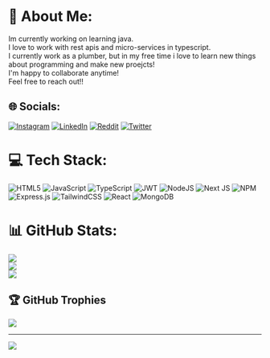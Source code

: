 # 💫 About Me:
Im currently working on learning java.<br>I love to work with rest apis and micro-services in typescript.<br>I currently work as a plumber, but in my free time i love to learn new things about programming and make new proejcts!<br>I'm happy to collaborate anytime! <br>Feel free to reach out!!


## 🌐 Socials:
[![Instagram](https://img.shields.io/badge/Instagram-%23E4405F.svg?logo=Instagram&logoColor=white)](https://instagram.com/NathanElshaw) [![LinkedIn](https://img.shields.io/badge/LinkedIn-%230077B5.svg?logo=linkedin&logoColor=white)](https://linkedin.com/in/nathan-elshaw-041975252) [![Reddit](https://img.shields.io/badge/Reddit-%23FF4500.svg?logo=Reddit&logoColor=white)](https://reddit.com/user/WhoGaveMeVimAccess) [![Twitter](https://img.shields.io/badge/Twitter-%231DA1F2.svg?logo=Twitter&logoColor=white)](https://twitter.com/NathanElshaw) 

# 💻 Tech Stack:
![HTML5](https://img.shields.io/badge/html5-%23E34F26.svg?style=for-the-badge&logo=html5&logoColor=white) ![JavaScript](https://img.shields.io/badge/javascript-%23323330.svg?style=for-the-badge&logo=javascript&logoColor=%23F7DF1E) ![TypeScript](https://img.shields.io/badge/typescript-%23007ACC.svg?style=for-the-badge&logo=typescript&logoColor=white) ![JWT](https://img.shields.io/badge/JWT-black?style=for-the-badge&logo=JSON%20web%20tokens) ![NodeJS](https://img.shields.io/badge/node.js-6DA55F?style=for-the-badge&logo=node.js&logoColor=white) ![Next JS](https://img.shields.io/badge/Next-black?style=for-the-badge&logo=next.js&logoColor=white) ![NPM](https://img.shields.io/badge/NPM-%23000000.svg?style=for-the-badge&logo=npm&logoColor=white) ![Express.js](https://img.shields.io/badge/express.js-%23404d59.svg?style=for-the-badge&logo=express&logoColor=%2361DAFB) ![TailwindCSS](https://img.shields.io/badge/tailwindcss-%2338B2AC.svg?style=for-the-badge&logo=tailwind-css&logoColor=white) ![React](https://img.shields.io/badge/react-%2320232a.svg?style=for-the-badge&logo=react&logoColor=%2361DAFB) ![MongoDB](https://img.shields.io/badge/MongoDB-%234ea94b.svg?style=for-the-badge&logo=mongodb&logoColor=white)
# 📊 GitHub Stats:
![](https://github-readme-stats.vercel.app/api?username=NathanElshaw&theme=dark&hide_border=false&include_all_commits=true&count_private=true)<br/>
![](https://github-readme-streak-stats.herokuapp.com/?user=NathanElshaw&theme=dark&hide_border=false)<br/>
![](https://github-readme-stats.vercel.app/api/top-langs/?username=NathanElshaw&theme=dark&hide_border=false&include_all_commits=true&count_private=true&layout=compact)

## 🏆 GitHub Trophies
![](https://github-profile-trophy.vercel.app/?username=NathanElshaw&theme=radical&no-frame=false&no-bg=true&margin-w=4)

---
[![](https://visitcount.itsvg.in/api?id=NathanElshaw&icon=0&color=0)](https://visitcount.itsvg.in)

<!-- Proudly created with GPRM ( https://gprm.itsvg.in ) -->
